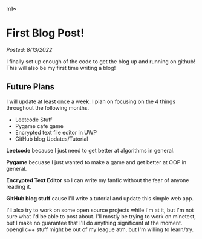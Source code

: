 m1~
# First Blog Post!

_Posted: 8/13/2022_

I finally set up enough of the code to get the blog up and
running on github! This will also be my first time writing a blog!

## Future Plans 

I will update at least once a week. I plan on focusing on the 4 things
throughout the following months.

- Leetcode Stuff
- Pygame cafe game
- Encrypted text file editor in UWP
- GitHub blog Updates/Tutorial

**Leetcode** because I just need to get better at algorithms in general.

**Pygame** becuase I just wanted to make a game and get better at OOP in general.

**Encrypted Text Editor** so I can write my fanfic without the fear of anyone reading it.

**GitHub blog stuff** cause I'll write a tutorial and update this simple web app.

I'll also try to work on some open source projects while I'm at it, but I'm not sure what I'd
be able to post about. I'll mostly be trying to work on minetest, but I make no guarantee that
I'll do anything significant at the moment. opengl c++ stuff might be out of my league atm,
but I'm willing to learn/try. 
